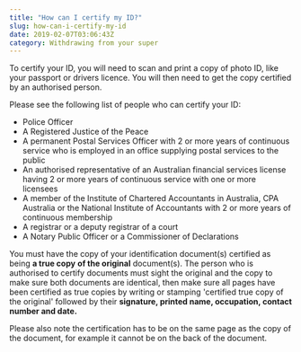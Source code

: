 ```yaml
---
title: "How can I certify my ID?"
slug: how-can-i-certify-my-id
date: 2019-02-07T03:06:43Z
category: Withdrawing from your super
---
```


To certify your ID, you will need to scan and print a copy of photo ID, like your passport or drivers licence. You will then need to get the copy certified by an authorised person.

Please see the following list of people who can certify your ID:

*   Police Officer
*   A Registered Justice of the Peace
*   A permanent Postal Services Officer with 2 or more years of continuous service who is employed in an office supplying postal services to the public
*   An authorised representative of an Australian financial services license having 2 or more years of continuous service with one or more licensees
*   A member of the Institute of Chartered Accountants in Australia, CPA Australia or the National Institute of Accountants with 2 or more years of continuous membership
*   A registrar or a deputy registrar of a court
*   A Notary Public Officer or a Commissioner of Declarations

You must have the copy of your identification document(s) certified as being **a true copy** **of the original** document(s). The person who is authorised to certify documents must sight the original and the copy to make sure both documents are identical, then make sure all pages have been certified as true copies by writing or stamping 'certified true copy of the original' followed by their **signature, printed name, occupation, contact number and date.** 

Please also note the certification has to be on the same page as the copy of the document, for example it cannot be on the back of the document.
